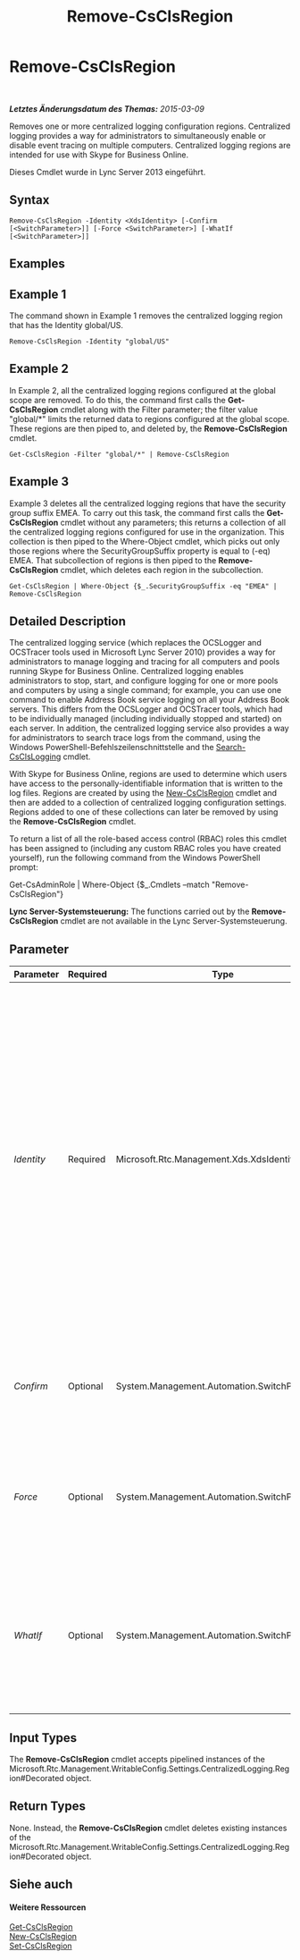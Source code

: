 ﻿---
title: Remove-CsClsRegion
TOCTitle: Remove-CsClsRegion
ms:assetid: 6ab1596e-0e27-44e7-8cbc-efd4064ba58b
ms:mtpsurl: https://technet.microsoft.com/de-de/library/JJ204971(v=OCS.15)
ms:contentKeyID: 49294300
ms.date: 05/19/2016
mtps_version: v=OCS.15
ms.translationtype: HT
---

# Remove-CsClsRegion

 

_**Letztes Änderungsdatum des Themas:** 2015-03-09_

Removes one or more centralized logging configuration regions. Centralized logging provides a way for administrators to simultaneously enable or disable event tracing on multiple computers. Centralized logging regions are intended for use with Skype for Business Online.

Dieses Cmdlet wurde in Lync Server 2013 eingeführt.

## Syntax

    Remove-CsClsRegion -Identity <XdsIdentity> [-Confirm [<SwitchParameter>]] [-Force <SwitchParameter>] [-WhatIf [<SwitchParameter>]]

## Examples

## Example 1

The command shown in Example 1 removes the centralized logging region that has the Identity global/US.

    Remove-CsClsRegion -Identity "global/US"

## Example 2

In Example 2, all the centralized logging regions configured at the global scope are removed. To do this, the command first calls the **Get-CsClsRegion** cmdlet along with the Filter parameter; the filter value "global/\*" limits the returned data to regions configured at the global scope. These regions are then piped to, and deleted by, the **Remove-CsClsRegion** cmdlet.

    Get-CsClsRegion -Filter "global/*" | Remove-CsClsRegion 

## Example 3

Example 3 deletes all the centralized logging regions that have the security group suffix EMEA. To carry out this task, the command first calls the **Get-CsClsRegion** cmdlet without any parameters; this returns a collection of all the centralized logging regions configured for use in the organization. This collection is then piped to the Where-Object cmdlet, which picks out only those regions where the SecurityGroupSuffix property is equal to (-eq) EMEA. That subcollection of regions is then piped to the **Remove-CsClsRegion** cmdlet, which deletes each region in the subcollection.

    Get-CsClsRegion | Where-Object {$_.SecurityGroupSuffix -eq "EMEA" | Remove-CsClsRegion

## Detailed Description

The centralized logging service (which replaces the OCSLogger and OCSTracer tools used in Microsoft Lync Server 2010) provides a way for administrators to manage logging and tracing for all computers and pools running Skype for Business Online. Centralized logging enables administrators to stop, start, and configure logging for one or more pools and computers by using a single command; for example, you can use one command to enable Address Book service logging on all your Address Book servers. This differs from the OCSLogger and OCSTracer tools, which had to be individually managed (including individually stopped and started) on each server. In addition, the centralized logging service also provides a way for administrators to search trace logs from the command, using the Windows PowerShell-Befehlszeilenschnittstelle and the [Search-CsClsLogging](search-csclslogging.md) cmdlet.

With Skype for Business Online, regions are used to determine which users have access to the personally-identifiable information that is written to the log files. Regions are created by using the [New-CsClsRegion](new-csclsregion.md) cmdlet and then are added to a collection of centralized logging configuration settings. Regions added to one of these collections can later be removed by using the **Remove-CsClsRegion** cmdlet.

To return a list of all the role-based access control (RBAC) roles this cmdlet has been assigned to (including any custom RBAC roles you have created yourself), run the following command from the Windows PowerShell prompt:

Get-CsAdminRole | Where-Object {$\_.Cmdlets –match "Remove-CsClsRegion"}

**Lync Server-Systemsteuerung:** The functions carried out by the **Remove-CsClsRegion** cmdlet are not available in the Lync Server-Systemsteuerung.

## Parameter


<table>
<colgroup>
<col style="width: 25%" />
<col style="width: 25%" />
<col style="width: 25%" />
<col style="width: 25%" />
</colgroup>
<thead>
<tr class="header">
<th>Parameter</th>
<th>Required</th>
<th>Type</th>
<th>Description</th>
</tr>
</thead>
<tbody>
<tr class="odd">
<td><p><em>Identity</em></p></td>
<td><p>Required</p></td>
<td><p>Microsoft.Rtc.Management.Xds.XdsIdentity</p></td>
<td><p>Unique identifier for the centralized logging region to be removed. A region identity consists of the scope where the region was created followed by the region name. For example, to delete a region named US created at the global scope, use the following syntax:</p>
<p>-Identity &quot;global/US&quot;</p></td>
</tr>
<tr class="even">
<td><p><em>Confirm</em></p></td>
<td><p>Optional</p></td>
<td><p>System.Management.Automation.SwitchParameter</p></td>
<td><p>Prompts you for confirmation before executing the command.</p></td>
</tr>
<tr class="odd">
<td><p><em>Force</em></p></td>
<td><p>Optional</p></td>
<td><p>System.Management.Automation.SwitchParameter</p></td>
<td><p>Suppresses the display of any non-fatal error message that might occur when running the command.</p></td>
</tr>
<tr class="even">
<td><p><em>WhatIf</em></p></td>
<td><p>Optional</p></td>
<td><p>System.Management.Automation.SwitchParameter</p></td>
<td><p>Describes what would happen if you executed the command without actually executing the command.</p></td>
</tr>
</tbody>
</table>


## Input Types

The **Remove-CsClsRegion** cmdlet accepts pipelined instances of the Microsoft.Rtc.Management.WritableConfig.Settings.CentralizedLogging.Region\#Decorated object.

## Return Types

None. Instead, the **Remove-CsClsRegion** cmdlet deletes existing instances of the Microsoft.Rtc.Management.WritableConfig.Settings.CentralizedLogging.Region\#Decorated object.

## Siehe auch

#### Weitere Ressourcen

[Get-CsClsRegion](get-csclsregion.md)  
[New-CsClsRegion](new-csclsregion.md)  
[Set-CsClsRegion](set-csclsregion.md)

